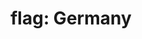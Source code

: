 ---
layout: smileys&emotion
title: "flag: Germany"
emoji: flag_germany
permalink: 🇩🇪.html
image: assets/img/3moji/flag_germany.png
---
